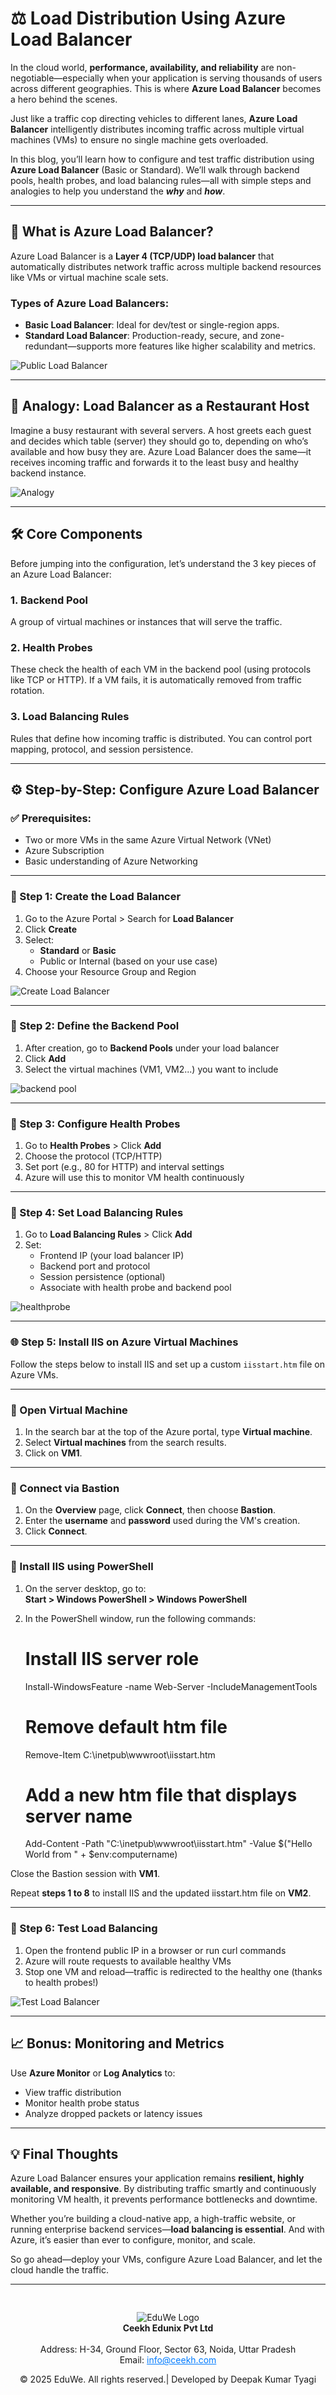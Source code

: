 # ⚖️ **Load Distribution Using Azure Load Balancer**

In the cloud world, **performance, availability, and reliability** are non-negotiable—especially when your application is serving thousands of users across different geographies. This is where **Azure Load Balancer** becomes a hero behind the scenes.

Just like a traffic cop directing vehicles to different lanes, **Azure Load Balancer** intelligently distributes incoming traffic across multiple virtual machines (VMs) to ensure no single machine gets overloaded.

In this blog, you’ll learn how to configure and test traffic distribution using **Azure Load Balancer** (Basic or Standard). We’ll walk through backend pools, health probes, and load balancing rules—all with simple steps and analogies to help you understand the ***why*** and ***how***.

---

## 🚦 What is Azure Load Balancer?

Azure Load Balancer is a **Layer 4 (TCP/UDP) load balancer** that automatically distributes network traffic across multiple backend resources like VMs or virtual machine scale sets.

### Types of Azure Load Balancers:
- **Basic Load Balancer**: Ideal for dev/test or single-region apps.
- **Standard Load Balancer**: Production-ready, secure, and zone-redundant—supports more features like higher scalability and metrics.

![Public Load Balancer](/media/blog44.png)

---

## 🧠 Analogy: Load Balancer as a Restaurant Host

Imagine a busy restaurant with several servers. A host greets each guest and decides which table (server) they should go to, depending on who’s available and how busy they are. Azure Load Balancer does the same—it receives incoming traffic and forwards it to the least busy and healthy backend instance.

![Analogy](/media/blog41.png)

---

## 🛠️ Core Components

Before jumping into the configuration, let’s understand the 3 key pieces of an Azure Load Balancer:

### 1. **Backend Pool**
A group of virtual machines or instances that will serve the traffic.

### 2. **Health Probes**
These check the health of each VM in the backend pool (using protocols like TCP or HTTP). If a VM fails, it is automatically removed from traffic rotation.

### 3. **Load Balancing Rules**
Rules that define how incoming traffic is distributed. You can control port mapping, protocol, and session persistence.

---

## ⚙️ Step-by-Step: Configure Azure Load Balancer

### ✅ Prerequisites:
- Two or more VMs in the same Azure Virtual Network (VNet)
- Azure Subscription
- Basic understanding of Azure Networking

---

### 🔧 Step 1: Create the Load Balancer

1. Go to the Azure Portal > Search for **Load Balancer**
2. Click **Create**
3. Select:
   - **Standard** or **Basic**
   - Public or Internal (based on your use case)
4. Choose your Resource Group and Region

![Create Load Balancer](/media/blog45.png)

---

### 🔗 Step 2: Define the Backend Pool

1. After creation, go to **Backend Pools** under your load balancer
2. Click **Add**
3. Select the virtual machines (VM1, VM2...) you want to include

![backend pool](/media/blog42.png)

---

### 💓 Step 3: Configure Health Probes

1. Go to **Health Probes** > Click **Add**
2. Choose the protocol (TCP/HTTP)
3. Set port (e.g., 80 for HTTP) and interval settings
4. Azure will use this to monitor VM health continuously

---

### 📜 Step 4: Set Load Balancing Rules

1. Go to **Load Balancing Rules** > Click **Add**
2. Set:
   - Frontend IP (your load balancer IP)
   - Backend port and protocol
   - Session persistence (optional)
   - Associate with health probe and backend pool

![healthprobe](/media/blog43.png)

---
### 🌐 Step 5: Install IIS on Azure Virtual Machines

Follow the steps below to install IIS and set up a custom `iisstart.htm` file on Azure VMs.

---

### 🔹 Open Virtual Machine

1. In the search bar at the top of the Azure portal, type **Virtual machine**.
2. Select **Virtual machines** from the search results.
3. Click on **VM1**.

---

### 🔹 Connect via Bastion

1. On the **Overview** page, click **Connect**, then choose **Bastion**.
2. Enter the **username** and **password** used during the VM's creation.
3. Click **Connect**.

---

### 🔹 Install IIS using PowerShell

1. On the server desktop, go to:  
   **Start > Windows PowerShell > Windows PowerShell**
2. In the PowerShell window, run the following commands:

   >  
   
   
      # Install IIS server role
      Install-WindowsFeature -name Web-Server -IncludeManagementTools

      # Remove default htm file
      Remove-Item  C:\inetpub\wwwroot\iisstart.htm

      # Add a new htm file that displays server name
      Add-Content -Path "C:\inetpub\wwwroot\iisstart.htm" -Value $("Hello World from " + $env:computername)

Close the Bastion session with **VM1**.

Repeat **steps 1 to 8** to install IIS and the updated iisstart.htm file on **VM2**.

---
### 🧪 Step 6: Test Load Balancing

1. Open the frontend public IP in a browser or run curl commands
2. Azure will route requests to available healthy VMs
3. Stop one VM and reload—traffic is redirected to the healthy one (thanks to health probes!)

![Test Load Balancer](/media/blog46.png)

---

## 📈 Bonus: Monitoring and Metrics

Use **Azure Monitor** or **Log Analytics** to:

- View traffic distribution
- Monitor health probe status
- Analyze dropped packets or latency issues

---

## 💡 Final Thoughts

Azure Load Balancer ensures your application remains **resilient, highly available, and responsive**. By distributing traffic smartly and continuously monitoring VM health, it prevents performance bottlenecks and downtime.

Whether you’re building a cloud-native app, a high-traffic website, or running enterprise backend services—**load balancing is essential**. And with Azure, it’s easier than ever to configure, monitor, and scale.

So go ahead—deploy your VMs, configure Azure Load Balancer, and let the cloud handle the traffic.

----
<div style="text-align: center; padding-top: 30px;">
  <img src="/media/logo.png" alt="EduWe Logo" style="max-width: 150px; height: auto;"/>
  
  <center><strong>Ceekh Edunix Pvt Ltd</strong></center><br>
    Address: H-34, Ground Floor, Sector 63, Noida, Uttar Pradesh<br>
    Email: <a href="mailto:info@ceekh.com" style="color: #007bff;">info@ceekh.com</a>
  </p>
  <p style="font-size: 14px; color: #555;"><center>© 2025 EduWe. All rights reserved.| Developed by Deepak Kumar Tyagi </center></p>
</div>